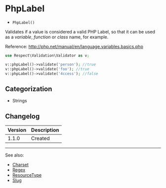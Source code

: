 # PhpLabel

- `PhpLabel()`

Validates if a value is considered a valid PHP Label,
so that it can be used as a *variable*, *function* or *class* name, for example.

Reference:
http://php.net/manual/en/language.variables.basics.php

```php
use Respect\Validation\Validator as v;

v::phpLabel()->validate('person'); //true
v::phpLabel()->validate('foo'); //true
v::phpLabel()->validate('4ccess'); //false
```

## Categorization

- Strings

## Changelog

Version | Description
--------|-------------
  1.1.0 | Created

***
See also:

- [Charset](Charset.md)
- [Regex](Regex.md)
- [ResourceType](ResourceType.md)
- [Slug](Slug.md)
